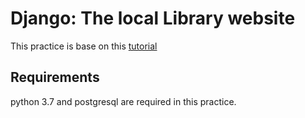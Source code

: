 #  Django: The local Library website

This practice is base on this [tutorial](https://developer.mozilla.org/en-US/docs/Learn/Server-side/Django/Tutorial_local_library_website)

## Requirements

python 3.7 and postgresql are required in this practice.
